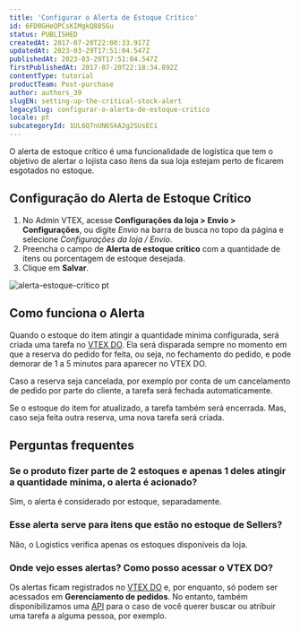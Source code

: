 ```yaml
---
title: 'Configurar o Alerta de Estoque Crítico'
id: 6FD0GHeQPCsKIMgkQ88SGu
status: PUBLISHED
createdAt: 2017-07-20T22:00:33.917Z
updatedAt: 2023-03-29T17:51:04.547Z
publishedAt: 2023-03-29T17:51:04.547Z
firstPublishedAt: 2017-07-20T22:18:34.892Z
contentType: tutorial
productTeam: Post-purchase
author: authors_39
slugEN: setting-up-the-critical-stock-alert
legacySlug: configurar-o-alerta-de-estoque-critico
locale: pt
subcategoryId: 1UL6Q7nUN6SkA2g2SUsECi
---
```


O alerta de estoque crítico é uma funcionalidade de logística que tem o objetivo de alertar o lojista caso itens da sua loja estejam perto de ficarem esgotados no estoque.

## Configuração do Alerta de Estoque Crítico

1. No Admin VTEX, acesse **Configurações da loja > Envio > Configurações**, ou digite *Envio* na barra de busca no topo da página e selecione *Configurações da loja / Envio*.      
2. Preencha o campo de **Alerta de estoque crítico** com a quantidade de itens ou porcentagem de estoque desejada.
3. Clique em **Salvar**.

![alerta-estoque-critico pt](https://cdn.statically.io/gh/vtexdocs/help-center-content/refs/heads/main/docs/pt/tutorials/envio/configurações-de-estoque-e-entrega/configurar-o-alerta-de-estoque-critico_1.png)

## Como funciona o Alerta

Quando o estoque do item atingir a quantidade mínima configurada, será criada uma tarefa no [VTEX DO](/pt/tutorial/vtex-do-interface--7KMbRL4OslN8DTX9oiuCiu). Ela será disparada sempre no momento em que a reserva do pedido for feita, ou seja, no fechamento do pedido, e pode demorar de 1 a 5 minutos para aparecer no VTEX DO.

Caso a reserva seja cancelada, por exemplo por conta de um cancelamento de pedido por parte do cliente, a tarefa será fechada automaticamente.

Se o estoque do item for atualizado, a tarefa também será encerrada. Mas, caso seja feita outra reserva, uma nova tarefa será criada.

## Perguntas frequentes

### Se o produto fizer parte de 2 estoques e apenas 1 deles atingir a quantidade mínima, o alerta é acionado?

Sim, o alerta é considerado por estoque, separadamente.

### Esse alerta serve para itens que estão no estoque de Sellers?

Não, o Logistics verifica apenas os estoques disponíveis da loja.

### Onde vejo esses alertas? Como posso acessar o VTEX DO?

Os alertas ficam registrados no [VTEX DO](/pt/tutorial/vtex-do-interface--7KMbRL4OslN8DTX9oiuCiu) e, por enquanto, só podem ser acessados em **Gerenciamento de pedidos**. No entanto, também disponibilizamos uma [API](https://developers.vtex.com/docs/api-reference/vtex-do-api) para o caso de você querer buscar ou atribuir uma tarefa a alguma pessoa, por exemplo.
